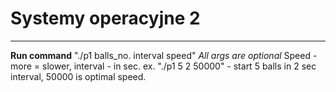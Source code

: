 # Systemy operacyjne 2
---
**Run command** "./p1 balls_no. interval speed"
*All args are optional*
Speed - more = slower,
interval - in sec. 
ex. "./p1 5 2 50000" - start 5 balls in 2 sec interval, 50000 is optimal speed. 


